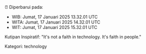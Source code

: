 ⏰ Diperbarui pada:
- WIB: Jumat, 17 Januari 2025 13.32.01 UTC
- WITA: Jumat, 17 Januari 2025 14.32.01 UTC
- WIT: Jumat, 17 Januari 2025 15.32.01 UTC

Kutipan Inspiratif:
"It's not a faith in technology. It's faith in people."


Kategori: technology

